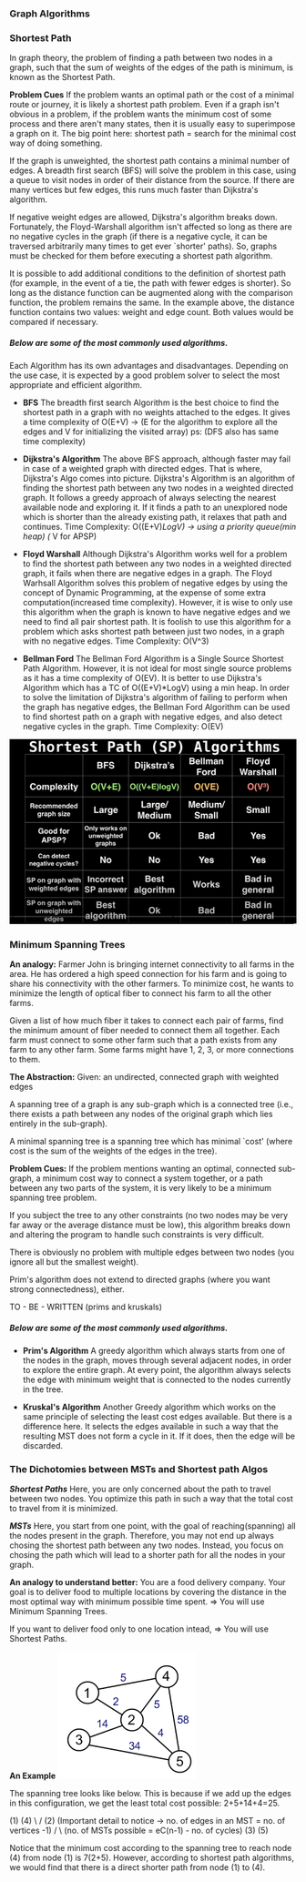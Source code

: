 ### Graph Algorithms

### Shortest Path
In graph theory, the problem of finding a path between two nodes in a graph, such that the sum of weights of the edges of the path is minimum, is known as the Shortest Path.

**Problem Cues**
If the problem wants an optimal path or the cost of a minimal route or journey, it is likely a shortest path problem. Even if a graph isn't obvious in a problem, if the problem wants the minimum cost of some process and there aren't many states, then it is usually easy to superimpose a graph on it. The big point here: shortest path = search for the minimal cost way of doing something.

If the graph is unweighted, the shortest path contains a minimal number of edges. A breadth first search (BFS) will solve the problem in this case, using a queue to visit nodes in order of their distance from the source. If there are many vertices but few edges, this runs much faster than Dijkstra's algorithm.

If negative weight edges are allowed, Dijkstra's algorithm breaks down. Fortunately, the Floyd-Warshall algorithm isn't affected so long as there are no negative cycles in the graph (if there is a negative cycle, it can be traversed arbitrarily many times to get ever `shorter' paths). So, graphs must be checked for them before executing a shortest path algorithm.

It is possible to add additional conditions to the definition of shortest path (for example, in the event of a tie, the path with fewer edges is shorter). So long as the distance function can be augmented along with the comparison function, the problem remains the same. In the example above, the distance function contains two values: weight and edge count. Both values would be compared if necessary.

##### Below are some of the most commonly used algorithms.
Each Algorithm has its own advantages and disadvantages. Depending on the use case, it is expected by a good problem solver to select the most appropriate and efficient algorithm.

* **BFS**
The breadth first search Algorithm is the best choice to find the shortest path in a graph with no weights attached to the edges. It gives a time complexity of O(E+V) -> (E for the algorithm to explore all the edges and V for initializing the visited array) 
ps: (DFS also has same time complexity)

* **Dijkstra's Algorithm**
The above BFS approach, although faster may fail in case of a weighted graph with directed edges. That is where, Dijkstra's Algo comes into picture.
Dijkstra's Algorithm is an algorithm of finding the shortest path between any two nodes in a weighted directed graph. It follows a greedy approach of always selecting the nearest available node and exploring it. If it finds a path to an unexplored node which is shorter than the already existing path, it relaxes that path and continues.
Time Complexity: O((E+V)*LogV) -> using a priority queue(min heap) (* V for APSP)

* **Floyd Warshall**
Although Dijkstra's Algorithm works well for a problem to find the shortest path between any two nodes in a weighted directed graph, it fails when there are negative edges in a graph. 
The Floyd Warhsall Algorithm solves this problem of negative edges by using the concept of Dynamic Programming, at the expense of some extra computation(increased time complexity). However, it is wise to only use this algorithm when the graph is known to have negative edges and we need to find all pair shortest path. It is foolish to use this algorithm for a problem which asks shortest path between just two nodes, in a graph with no negative edges.
Time Complexity: O(V^3)

* **Bellman Ford**
The Bellman Ford Algorithm is a Single Source Shortest Path Algorithm. However, it is not ideal for most single source problems as it has a time complexity of O(EV). It is better to use Dijkstra's Algorithm which has a TC of O((E+V)*LogV) using a min heap. In order to solve the limitation of Dijkstra's algorithm of failing to perform when the graph has negative edges, the Bellman Ford Algorithm can be used to find shortest path on a graph with negative edges, and also detect negative cycles in the graph.
Time Complexity: O(EV)

![Alt text](graph.jpeg?raw=true "Graph Algorithms Side-By-Side")

### Minimum Spanning Trees
**An analogy:** Farmer John is bringing internet connectivity to all farms in the area. He has ordered a high speed connection for his farm and is going to share his connectivity with the other farmers. To minimize cost, he wants to minimize the length of optical fiber to connect his farm to all the other farms.

Given a list of how much fiber it takes to connect each pair of farms, find the minimum amount of fiber needed to connect them all together. Each farm must connect to some other farm such that a path exists from any farm to any other farm. Some farms might have 1, 2, 3, or more connections to them.

**The Abstraction:**
Given: an undirected, connected graph with weighted edges

A spanning tree of a graph is any sub-graph which is a connected tree (i.e., there exists a path between any nodes of the original graph which lies entirely in the sub-graph).

A minimal spanning tree is a spanning tree which has minimal `cost' (where cost is the sum of the weights of the edges in the tree).

**Problem Cues:**
If the problem mentions wanting an optimal, connected sub-graph, a minimum cost way to connect a system together, or a path between any two parts of the system, it is very likely to be a minimum spanning tree problem.

If you subject the tree to any other constraints (no two nodes may be very far away or the average distance must be low), this algorithm breaks down and altering the program to handle such constraints is very difficult.

There is obviously no problem with multiple edges between two nodes (you ignore all but the smallest weight).

Prim's algorithm does not extend to directed graphs (where you want strong connectedness), either.

TO - BE - WRITTEN (prims and kruskals)
##### Below are some of the most commonly used algorithms.

* **Prim's Algorithm**
A greedy algorithm which always starts from one of the nodes in the graph, moves through several adjacent nodes, in order to explore the entire graph. At every point, the algorithm always selects the edge with minimum weight that is connected to the nodes currently in the tree.

* **Kruskal's Algorithm**
Another Greedy algorithm which works on the same principle of selecting the least cost edges available. But there is a difference here. It selects the edges available in such a way that the resulting MST does not form a cycle in it. If it does, then the edge will be discarded.

### The Dichotomies between MSTs and Shortest path Algos

***Shortest Paths*** Here, you are only concerned about the path to travel between two nodes. You optimize this path in such a way that the total cost to travel from it is minimized. 

***MSTs*** Here, you start from one point, with the goal of reaching(spanning) all the nodes present in the graph. Therefore, you may not end up always chosing the shortest path between any two nodes. Instead, you focus on chosing the path which will lead to a shorter path for all the nodes in your graph.

**An analogy to understand better:** You are a food delivery company. Your goal is to deliver food to multiple locations by covering the distance in the most optimal way with minimum possible time spent. => You will use Minimum Spanning Trees.

If you want to deliver food only to one location intead, => You will use Shortest Paths.

**An Example** 
![Alt text](b6Ggp.png?raw=true "example")

The spanning tree looks like below. This is because if we add up the edges in this configuration, we get the least total cost possible: 2+5+14+4=25.

(1)   (4)
  \   /
   (2)           (Important detail to notice -> no. of edges in an MST = no. of vertices -1)
  /   \          (no. of MSTs possible = eC(n-1) - no. of cycles)
(3)   (5)

Notice that the minimum cost according to the spanning tree to reach node (4) from node (1) is 7(2+5). However, according to shortest path algorithms, we would find that there is a direct shorter path from node (1)  to (4).